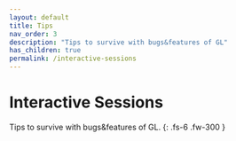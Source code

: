 ```yaml
---
layout: default
title: Tips
nav_order: 3
description: "Tips to survive with bugs&features of GL"
has_children: true
permalink: /interactive-sessions
---
```

# Interactive Sessions
Tips to survive with bugs&features of GL.
{: .fs-6 .fw-300 }
